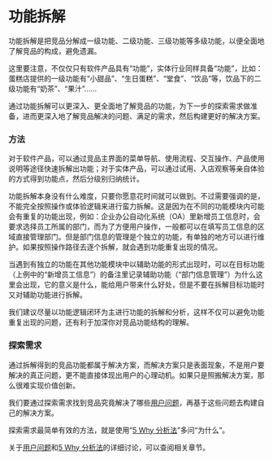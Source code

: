 # 功能拆解 #

功能拆解是把竞品分解成一级功能、二级功能、三级功能等多级功能，以便全面地了解竞品的构成，避免遗漏。

这里要注意，不仅仅只有软件产品具有“功能”，实体行业同样具备“功能”，比如：蛋糕店提供的一级功能有“小甜品”、“生日蛋糕”、“堂食”、“饮品”等，饮品下的二级功能有“奶茶”、“果汁”……

通过功能拆解可以更深入、更全面地了解竞品的功能，为下一步的探索需求做准备，进而更深入地了解竞品解决的问题、满足的需求，然后构建更好的解决方案。

### 方法 ###

对于软件产品，可以通过竞品主界面的菜单导航、使用流程、交互操作、产品使用说明等途径快速拆解出功能；对于实体产品，可以通过试用、入店观察等亲自体验的方式得到功能点，然后分级别归纳统计。

功能拆解本身没有什么难度，只要你愿意花时间就可以做到。不过需要强调的是，不能完全按照操作或体验逻辑来进行蛮力拆解。这是因为在不同的功能模块内可能会有重复的功能出现，例如：企业办公自动化系统（OA）里新增员工信息时，会要求选择员工所属的部门，而为了方便用户操作，一般都可以在填写员工信息的区域直接管理部门。但是部门信息的管理是个独立的功能，有单独的地方可以进行维护。如果按照操作路径去逐个拆解，就会遇到功能重复出现的情况。

当遇到有独立的功能在其他功能模块中以辅助功能的形式出现时，可以在目标功能（上例中的“新增员工信息”）的备注里记录辅助功能（“部门信息管理”）为什么这里会出现，它的意义是什么，能给用户带来什么好处，但是不要在拆解目标功能时又对辅助功能进行拆解。

我们建议尽量以功能逻辑闭环为主进行功能的拆解和分析，这样不仅可以避免功能重复出现的问题，还有利于加深你对竞品功能结构的理解。

### 探索需求 ###

通过拆解得到的竞品功能都属于解决方案，而解决方案只是表面现象，不是用户要解决的真正问题，更不能直接体现出用户的心理动机。如果只是照搬解决方案，那么很难实现价值创新。

我们要通过探索需求找到竞品究竟解决了哪些[用户问题](/demand/problem/index.md)，再基于这些问题去构建自己的解决方案。

探索需求最简单有效的方法，就是使用“[5 Why 分析法](/util/5why.md)”多问“为什么”。

关于[用户问题](/demand/problem/index.md)和[5 Why 分析法](/util/5why.md)的详细讨论，可以查阅相关章节。